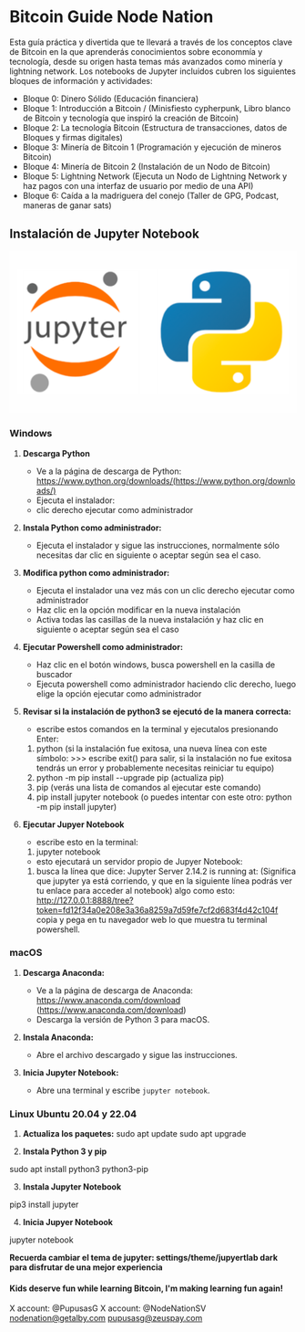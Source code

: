 # Bitcoin Guide Node Nation

Esta guía práctica y divertida que te llevará a través de los conceptos clave de Bitcoin en la que aprenderás conocimientos sobre econommía y tecnología, desde su origen hasta temas más avanzados como minería y lightning network. Los notebooks de Jupyter incluidos cubren los siguientes bloques de información y actividades:

- Bloque 0: Dinero Sólido (Educación financiera) 
- Bloque 1: Introducción a Bitcoin / (Minisfiesto cypherpunk, Libro blanco de Bitcoin y tecnología que inspiró la creación de Bitcoin)
- Bloque 2: La tecnología Bitcoin (Estructura de transacciones, datos de Bloques y firmas digitales)
- Bloque 3: Minería de Bitcoin 1 (Programación y ejecución de mineros Bitcoin)
- Bloque 4: Minería de Bitcoin 2 (Instalación de un Nodo de Bitcoin)
- Bloque 5: Lightning Network (Ejecuta un Nodo de Lightning Network y haz pagos con una interfaz de usuario por medio de una API)
- Bloque 6: Caída a la madriguera del conejo (Taller de GPG, Podcast, maneras de ganar sats)

## Instalación de Jupyter Notebook

![alt text](https://github.com/PupusasGame/Node-Nation-Student-Guide/blob/main/images/jupyter_pyhton.png)

### Windows

1. **Descarga Python**
   - Ve a la página de descarga de Python: https://www.python.org/downloads/(https://www.python.org/downloads/)
   - Ejecuta el instalador:
   	- clic derecho ejecutar como administrador

2. **Instala Python como administrador:**
   - Ejecuta el instalador y sigue las instrucciones, normalmente sólo necesitas dar clic en siguiente o aceptar según sea el caso.

3. **Modifica python como administrador:**
   - Ejecuta el instalador una vez más con un clic derecho ejecutar como administrador
   - Haz clic en la opción modificar en la nueva instalación
   - Activa todas las casillas de la nueva instalación y haz clic en siguiente o aceptar según sea el caso
   
4. **Ejecutar Powershell como administrador:**
   - Haz clic en el botón windows, busca powershell en la casilla de buscador
   - Ejecuta powershell como administrador haciendo clic derecho, luego elige la opción ejecutar como administrador
   
5. **Revisar si la instalación de python3 se ejecutó de la manera correcta:**
   - escribe estos comandos en la terminal y ejecutalos presionando Enter:
   	1. python 
   	(si la instalación fue exitosa, una nueva línea con este símbolo: >>> escribe exit() para salir, si la instalación no fue exitosa tendrás un error y probablemente necesitas reiniciar tu equipo)
   	2. python -m pip install --upgrade pip
   	(actualiza pip)
   	3. pip
   	(verás una lista de comandos al ejecutar este comando)
   	3. pip install jupyter notebook 
   	(o puedes intentar con este otro: python -m pip install jupyter) 
   	
6. **Ejecutar Jupyer Notebook**
   - escribe esto en la terminal:
   	1. jupyter notebook
   - esto ejecutará un servidor propio de Jupyer Notebook:
   	1. busca la línea que dice: Jupyter Server 2.14.2 is running at:
   	(Significa que jupyter ya está corriendo, y que en la siguiente línea podrás ver tu enlace para acceder al notebook) algo como esto: http://127.0.0.1:8888/tree?token=fd12f34a0e208e3a36a8259a7d59fe7cf2d683f4d42c104f copia y pega en tu navegador web lo que muestra tu terminal powershell.

### macOS

1. **Descarga Anaconda:**
   - Ve a la página de descarga de Anaconda: https://www.anaconda.com/download (https://www.anaconda.com/download)
   - Descarga la versión de Python 3 para macOS.

2. **Instala Anaconda:**
   - Abre el archivo descargado y sigue las instrucciones.

3. **Inicia Jupyter Notebook:**
   - Abre una terminal y escribe `jupyter notebook`.

### Linux Ubuntu 20.04 y 22.04

1. **Actualiza los paquetes:**
sudo apt update
sudo apt upgrade

2. **Instala Python 3 y pip**

sudo apt install python3 python3-pip

3. **Instala Jupyter Notebook**

pip3 install jupyter

4. **Inicia Jupyer Notebook**

jupyter notebook

**Recuerda cambiar el tema de jupyter: settings/theme/jupyertlab dark para disfrutar de una mejor experiencia**
#### Kids deserve fun while learning Bitcoin, I'm making learning fun again!

X account: @PupusasG
X account: @NodeNationSV
nodenation@getalby.com
pupusasg@zeuspay.com

